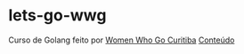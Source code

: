 # lets-go-wwg

Curso de Golang feito por [Women Who Go Curitiba](https://womenwhogocwb.github.io/)
[Conteúdo](https://womenwhogocwb.gitbook.io/letsgo/)